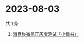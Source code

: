 # 2023-08-03

共 1 条

<!-- BEGIN -->
<!-- 最后更新时间 Thu Aug 03 2023 07:02:27 GMT+0800 (China Standard Time) -->

1. [消息称微信正灰度测试「小绿书」](https://www.zhihu.com/search?q=消息称微信正灰度测试「小绿书」)

<!-- END -->

